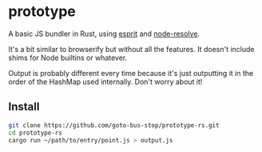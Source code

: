 # prototype

A basic JS bundler in Rust, using [esprit](https://github.com/dherman/esprit) and [node-resolve](https://github.com/goto-bus-stop/node-resolve).

It's a bit similar to browserify but without all the features. It doesn't include shims for Node builtins or whatever.

Output is probably different every time because it's just outputting it in the order of the HashMap used internally. Don't worry about it!

## Install

```bash
git clone https://github.com/goto-bus-stop/prototype-rs.git
cd prototype-rs
cargo run ~/path/to/entry/point.js > output.js
```
